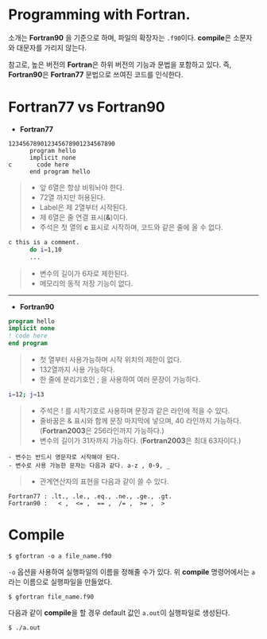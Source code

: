 # Programming with Fortran.

소개는 **Fortran90** 을 기준으로 하며, 파일의 확장자는 `.f90`이다. **compile**은 소문자와 대문자를 가리지 않는다.

참고로, 높은 버전의 **Fortran**은 하위 버전의 기능과 문법을 포함하고 있다. 즉, **Fortran90**은 **Fortran77** 문법으로 쓰여진 코드를 인식한다.

# Fortran77 vs Fortran90

- **Fortran77**

```
123456789012345678901234567890
      program hello
      implicit none
c       code here
      end program hello
```
> - 앞 6열은 항상 비워놔야 한다.
> - 72열 까지만 허용된다.
> - Label은 제 2열부터 시작된다.
> - 제 6열은 줄 연결 표시(**&**)이다.
> - 주석은 첫 열의 **c** 표시로 시작하며, 코드와 같은 줄에 올 수 없다.
```bash
c this is a comment.
      do i=1,10
      ...
```
> - 변수의 길이가 6자로 제한된다.
> - 메모리의 동적 저장 기능이 없다.
- - -

- **Fortran90**

```fortran
program hello
implicit none
! code here
end program
```
> - 첫 열부터 사용가능하며 시작 위치의 제한이 없다.
> - 132열까지 사용 가능하다.
> - 한 줄에 분리기호인 ; 을 사용하여 여러 문장이 가능하다.
```bash
i=12; j=13
```
> - 주석은 ! 를 시작기호로 사용하며 문장과 같은 라인에 적을 수 있다.
> - 줄바꿈은 & 표시와 함께 문장 마지막에 넣으며, 40 라인까지 가능하다. (**Fortran2003**은 256라인까지 가능하다.)
> - 변수의 길이가 31자까지 가능하다. (**Fortran2003**은 최대 63자이다.)
```
- 변수는 반드시 영문자로 시작해야 된다.
- 변수로 사용 가능한 문자는 다음과 같다. a-z , 0-9, _
```
> - 관계연산자의 표현을 다음과 같이 쓸 수 있다.
```
Fortran77 : .lt., .le., .eq., .ne., .ge., .gt. 
Fortran90 :   < ,  <= ,  == ,  /= ,  >= ,  > 
```

# Compile

```
$ gfortran -o a file_name.f90
```
`-o` 옵션을 사용하여 실행파일의 이름을 정해줄 수가 있다. 위 **compile** 명령어에서는 `a`라는 이름으로 실행파일을 만들었다.

```
$ gfortran file_name.f90
```
다음과 같이 **compile**을 할 경우 default 값인 `a.out`이 실행파일로 생성된다.

```
$ ./a.out
```
